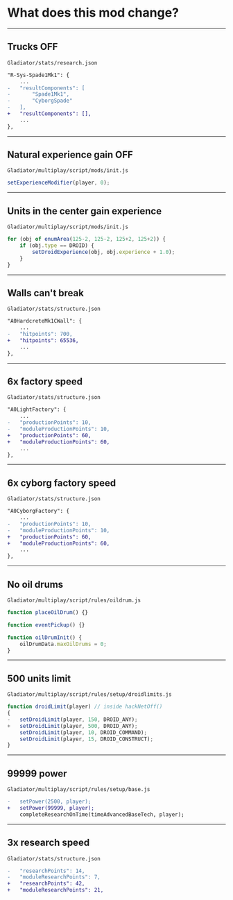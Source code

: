 # What does this mod change?

---

## Trucks OFF
`Gladiator/stats/research.json`

```diff
"R-Sys-Spade1Mk1": {
    ...
-   "resultComponents": [
-       "Spade1Mk1",
-       "CyborgSpade"
-   ],
+   "resultComponents": [],
    ...
},
```

---

## Natural experience gain OFF
`Gladiator/multiplay/script/mods/init.js`

```js
setExperienceModifier(player, 0);
```

---

## Units in the center gain experience
`Gladiator/multiplay/script/mods/init.js`

```js
for (obj of enumArea(125-2, 125-2, 125+2, 125+2)) {
    if (obj.type == DROID) {
        setDroidExperience(obj, obj.experience + 1.0);
    }
}
```

---

## Walls can't break
`Gladiator/stats/structure.json`

```diff
"A0HardcreteMk1CWall": {
    ...
-   "hitpoints": 700,
+   "hitpoints": 65536,
    ...
},
```

---

## 6x factory speed
`Gladiator/stats/structure.json`

```diff
"A0LightFactory": {
    ...
-   "productionPoints": 10,
-   "moduleProductionPoints": 10,
+   "productionPoints": 60,
+   "moduleProductionPoints": 60,
    ...
},
```

---

## 6x cyborg factory speed
`Gladiator/stats/structure.json`

```diff
"A0CyborgFactory": {
    ...
-   "productionPoints": 10,
-   "moduleProductionPoints": 10,
+   "productionPoints": 60,
+   "moduleProductionPoints": 60,
    ...
},
```

---

## No oil drums
`Gladiator/multiplay/script/rules/oildrum.js`

```js
function placeOilDrum() {}

function eventPickup() {}

function oilDrumInit() {
    oilDrumData.maxOilDrums = 0;
}
```

---

## 500 units limit
`Gladiator/multiplay/script/rules/setup/droidlimits.js`

```js
function droidLimit(player)	// inside hackNetOff()
{
-   setDroidLimit(player, 150, DROID_ANY);
+   setDroidLimit(player, 500, DROID_ANY);
    setDroidLimit(player, 10, DROID_COMMAND);
    setDroidLimit(player, 15, DROID_CONSTRUCT);
}

```

---

## 99999 power
`Gladiator/multiplay/script/rules/setup/base.js`

```diff
-   setPower(2500, player);
+   setPower(99999, player);
    completeResearchOnTime(timeAdvancedBaseTech, player);
```

---

## 3x research speed
`Gladiator/stats/structure.json`

```diff
-   "researchPoints": 14,
-   "moduleResearchPoints": 7,
+   "researchPoints": 42,
+   "moduleResearchPoints": 21,
```

